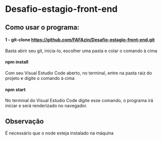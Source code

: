 # Desafio-estagio-front-end

## Como usar o programa:

#### 1 - git-clone https://github.com/FAFAzin/Desafio-estagio-front-end.git
Basta abrir seu git, inicia-lo, escolher uma pasta e colar o comando à cima

#### npm install
Com seu Visual Estudio Code aberto, no terminal, entre na pasta raiz do projeto e digite o comando à cima

#### npm start 
No terminal do Visual Estudio Code digite esse comando, o programa irá iniciar e será renderizado no navegador.

## Observação
É necessário que o node esteja instalado na máquina 

